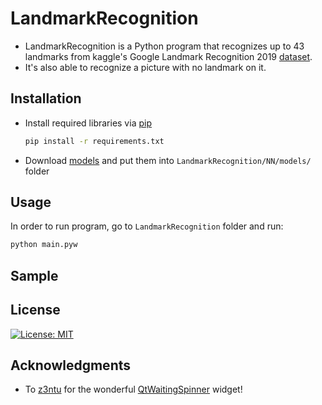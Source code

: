 # LandmarkRecognition

- LandmarkRecognition is a Python program that recognizes up to 43 landmarks from kaggle's Google Landmark Recognition 2019 [dataset](https://www.kaggle.com/c/landmark-recognition-2019/data). 
- It's also able to recognize a picture with no landmark on it.

## Installation

- Install required libraries via [pip](https://pip.pypa.io/en/stable/)
  ```bash
  pip install -r requirements.txt
  ```
- Download [models](https://drive.google.com/drive/folders/1MRMkW9zAldCKU7sjvkW7Hx90Krj8s387?usp=sharing) and put them into ```LandmarkRecognition/NN/models/``` folder

## Usage
In order to run program, go to ```LandmarkRecognition``` folder and run:

```bash
python main.pyw
```

## Sample


## License
[![License: MIT](https://img.shields.io/badge/License-MIT-green.svg)](https://opensource.org/licenses/MIT)

## Acknowledgments
- To [z3ntu](https://github.com/z3ntu) for the wonderful [QtWaitingSpinner](https://github.com/z3ntu/QtWaitingSpinner) widget!
